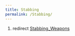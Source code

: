 ```yaml
---
title: Stabbing
permalink: /Stabbing/
---
```


1.  redirect [Stabbing_Weapons](Stabbing_Weapons "wikilink")